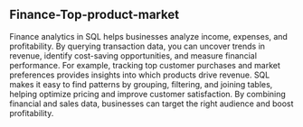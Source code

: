 ## Finance-Top-product-market

Finance analytics in SQL helps businesses analyze income, expenses, and profitability. By querying transaction data, you can uncover trends in revenue, identify cost-saving opportunities, and measure financial performance. For example, tracking top customer purchases and market preferences provides insights into which products drive revenue. SQL makes it easy to find patterns by grouping, filtering, and joining tables, helping optimize pricing and improve customer satisfaction. By combining financial and sales data, businesses can target the right audience and boost profitability.
